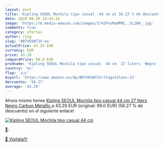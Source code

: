 ```yaml
---
layout: post
title: 'Kipling SEOUL Mochila tipo casual  44 cm al 56.27 % de descuento'
date: 2020-08-20 14:43:14
image: 'https://m.media-amazon.com/images/I/41PxvMa0RML._SL200_.jpg'
comments: true
category: ofertas
author: ring
slug: 'B07V6SWT2V-es'
actualPrice: 43.29 EUR
currency: EUR
price: 43.29
comparePrice: 99.0 EUR
prodname: 'Kipling SEOUL Mochila tipo casual  44 cm  27 liters  Negro  Carbon Metallic '
country: 'es'
flag: '🇪🇸'
buyurl: 'https://www.amazon.es/dp/B07V6SWT2V/?tag=tolees-21'
descuento: '56.27'
average: '43.29'
---
```


Ahora mismo tienes [Kipling SEOUL Mochila tipo casual  44 cm  27 liters  Negro  Carbon Metallic ](https://www.amazon.es/dp/B07V6SWT2V/?tag=tolees-21) a 43.29 EUR (original: 99.0 EUR) (56.27 %  de descuento) en el siguiente enlace!

[![Kipling SEOUL Mochila tipo casual  44 cm](https://m.media-amazon.com/images/I/41PxvMa0RML._SL200_.jpg)](https://www.amazon.es/dp/B07V6SWT2V/?tag=tolees-21)

🔎:


[🛒 Visítala!!!](https://www.amazon.es/dp/B07V6SWT2V/?tag=tolees-21)
